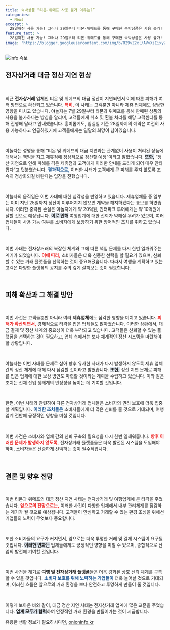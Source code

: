 ```yaml
---
title: 숙박상품 “티몬·위메프 사용 불가 이유는?”
categories:
  - News
excerpt: >
  28일까진 사용 가능! 그러나 29일부터 티몬·위메프를 통해 구매한 숙박상품은 사용 불가! 야놀자가 대규모 정산 지연 사태로 고객에게 전한 충격적인 소식과 함께, 피해 보상 방침을 공개합니다. 클릭하여 자세한 내용을 확인하세요!
feature_text: >
  28일까진 사용 가능! 그러나 29일부터 티몬·위메프를 통해 구매한 숙박상품은 사용 불가! 야놀자가 대규모 정산 지연 사태로 고객에게 전한 충격적인 소식과 함께, 피해 보상 방침을 공개합니다. 클릭하여 자세한 내용을 확인하세요!
image: 'https://blogger.googleusercontent.com/img/b/R29vZ2xl/AVvXsEixyZcFfHzMRdzZMjFBmAUKJYCLCGyLL1o632UiGVXcaFdKo_bkvkuCioo0uUKlGfBVcT3P84aROyZIXSBEx3Aw5nCQ3pTgDom1WDC4m8eifvWiAmWEEVb4x6G_l8C0QH225ldMjyaFvpxGEBGNO37VmDTDMHGhJPq73UglMfDca1-0aw/s1600/blogspot.png'
---
```


<p><img src="https://blogger.googleusercontent.com/img/b/R29vZ2xl/AVvXsEixyZcFfHzMRdzZMjFBmAUKJYCLCGyLL1o632UiGVXcaFdKo_bkvkuCioo0uUKlGfBVcT3P84aROyZIXSBEx3Aw5nCQ3pTgDom1WDC4m8eifvWiAmWEEVb4x6G_l8C0QH225ldMjyaFvpxGEBGNO37VmDTDMHGhJPq73UglMfDca1-0aw/s1600/blogspot.png" alt="info 속보" /></p>

<h2 data-ke-size="size26">전자상거래 대금 정산 지연 현상</h2>

<p data-ke-size="size16">&nbsp;</p>

<p>최근 <strong>전자상거래</strong> 업체인 티몬 및 위메프의 대금 정산이 지연되면서 이에 따른 피해가 여러 방면으로 확산되고 있습니다. <b><span style="color: #ee2323;">특히,</span></b> 이 사태는 고객뿐만 아니라 제휴 업체에도 상당한 영향을 미치고 있습니다. 야놀자는 7월 29일부터 티몬과 위메프를 통해 판매된 상품의 사용을 불가하다는 방침을 알리며, 고객들에게 취소 및 환불 처리를 해당 고객센터를 통해 진행해 달라고 안내했습니다. 흥미롭게도, 입실일 기준 28일까지의 예약은 여전히 사용 가능하다고 언급하였기에 고객들에게는 일말의 희망이 남아있습니다.</p>

<p data-ke-size="size16">&nbsp;</p>

<p>야놀자는 성명을 통해 “티몬 및 위메프의 대금 지연과는 관계없이 사용이 처리된 상품에 대해서는 책임을 지고 제휴점에 정상적으로 정산할 예정”이라고 밝혔습니다. <b><span style="background-color: #21538527;">또한,</span></b> “정산 지연으로 인해 피해를 겪은 제휴점과 고객에게 이러한 안내를 드리게 되어 매우 안타깝다”고 덧붙였습니다. <b><span style="color: #1a5490;">결과적으로,</span></b> 이러한 사태가 고객에게 큰 피해를 주지 않도록 조속히 정상화되길 바란다는 입장을 전했습니다.</p>

<p data-ke-size="size16">&nbsp;</p>

<p>야놀자의 움직임은 이번 사태에 대한 심각성을 반영하고 있습니다. 제휴업체들 중 일부는 이미 지난 25일까지 정산이 이루어지지 않으면 계약을 해지하겠다는 통보를 하였습니다. 이러한 중략된 손실은 야놀자에게 약 20억원, 인터파크 투어에게는 약 10억원에 달할 것으로 예상됩니다. <b><span style="background-color: #21538527;">이로 인해</span></b> 여행업계에 대한 신뢰가 약해질 우려가 있으며, 여러 업체들이 사용 가능 여부를 소비자에게 보장하기 위한 방어적인 조치를 취하고 있습니다.</p>

<p data-ke-size="size16">&nbsp;</p>

<p>이번 사태는 전자상거래의 복잡한 체계와 그에 따른 책임 문제를 다시 한번 일깨워주는 계기가 되었습니다. <b><span style="color: #ee2323;">이에 따라,</span></b> 소비자들은 더욱 신중한 선택을 할 필요가 있으며, 신뢰할 수 있는 거래 플랫폼을 선택하는 것이 중요해졌습니다. 따라서 여행을 계획하고 있는 고객은 다양한 플랫폼의 공지를 주의 깊게 살펴보는 것이 필요합니다. </p>

<p data-ke-size="size16">&nbsp;</p>

<h2 data-ke-size="size26">피해 확산과 그 해결 방안</h2>

<p data-ke-size="size16">&nbsp;</p>

<p>이번 사건은 고객들뿐만 아니라 여러 <strong>제휴업체</strong>에도 심각한 영향을 미치고 있습니다. <b><span style="color: #ee2323;">피해가 확산되면서,</span></b> 경제적으로 타격을 입은 업체들도 많아졌습니다. 이러한 상황에서, 대금 결제 및 정산 체계의 중요성이 더욱 부각되고 있습니다. 고객들은 신뢰할 수 있는 플랫폼을 선택하는 것이 필요하고, 업체 측에서는 보다 체계적인 정산 시스템을 마련해야 할 상황입니다.</p>

<p data-ke-size="size16">&nbsp;</p>

<p>야놀자는 이번 사태를 문제로 삼아 향후 유사한 사태가 다시 발생하지 않도록 제휴 업체 간의 정산 체계에 대해 다시 점검할 것이라고 밝혔습니다. <b><span style="background-color: #21538527;">또한,</span></b> 정산 지연 문제로 피해를 입은 업체에 대한 보상 방안도 마련할 것이라는 계획을 수립하고 있습니다. 이와 같은 조치는 전체 산업 생태계의 안정성을 높이는 데 기여할 것입니다.</p>

<p data-ke-size="size16">&nbsp;</p>

<p>한편, 이번 사태와 관련하여 다른 전자상거래 업체들은 소비자의 권리 보호에 더욱 집중할 계획입니다. <b><span style="color: #1a5490;">이러한 조치들은</span></b> 소비자들에게 더 많은 신뢰를 줄 것으로 기대되며, 여행업계 전반에 긍정적인 영향을 미칠 것입니다. </p>

<p data-ke-size="size16">&nbsp;</p>

<p>이번 사건은 소비자와 업체 간의 신뢰 구축의 필요성을 다시 한번 일깨워줍니다. <b><span style="color: #ee2323;">향후 이러한 문제가 발생하지 않도록,</span></b> 전자상거래 플랫폼들은 더욱 발전된 시스템을 도입해야 하며, 소비자들은 신중하게 선택하는 것이 필수적입니다. </p>

<p data-ke-size="size16">&nbsp;</p>

<h2 data-ke-size="size26">결론 및 향후 전망</h2>

<p data-ke-size="size16">&nbsp;</p>

<p>이번 티몬과 위메프의 대금 정산 지연 사태는 전자상거래 및 여행업계에 큰 타격을 주었습니다. <b><span style="color: #ee2323;">앞으로의 전망으로는,</span></b> 이러한 사건이 다양한 업체에서 내부 관리체계를 점검하는 계기가 될 것으로 예상됩니다. 고객들이 안심하고 거래할 수 있는 환경 조성을 위해선 기업들의 노력이 무엇보다 중요합니다.</p>

<p data-ke-size="size16">&nbsp;</p>

<p>또한 소비자들의 요구가 커지면서, 앞으로는 더욱 투명한 거래 및 결제 시스템이 요구될 것입니다. <b><span style="background-color: #21538527;">이러한 변화는</span></b> 업체들에게도 긍정적인 영향을 미칠 수 있으며, 종합적으로 산업의 발전에 기여할 것입니다. </p>

<p data-ke-size="size16">&nbsp;</p>

<p>이번 사건을 계기로 <strong>여행 및 전자상거래 플랫폼</strong>들은 더욱 강화된 상호 신뢰 체계를 구축할 수 있을 것입니다. <b><span style="color: #1a5490;">소비자 보호를 위해 노력하는 기업들이</span></b> 더욱 늘어날 것으로 기대되며, 이러한 흐름은 앞으로의 거래 환경을 보다 안전하고 투명하게 만들어 줄 것입니다. </p>

<p data-ke-size="size16">&nbsp;</p>

<p>이렇게 보아온 바와 같이, 대금 정산 지연 사태는 전자상거래 업계에 많은 교훈을 주었습니다. <b><span style="background-color: #21538527;">업계 모두가 협력</span></b>하여 안정적인 거래 환경을 만들어가는 것이 시급합니다. </p>
유용한 생활 정보가 필요하시다면, <a href="https://onioninfo.kr" rel="dofollow">onioninfo.kr</a>


